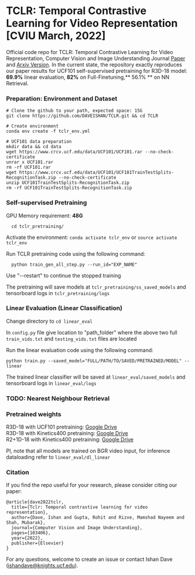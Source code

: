 # TCLR: Temporal Contrastive Learning for Video Representation [CVIU March, 2022]
Official code repo for TCLR: Temporal Contrastive Learning for Video Representation, Computer Vision and Image Understanding Journal [Paper](https://doi.org/10.1016/j.cviu.2022.103406) and [Arxiv Version](https://arxiv.org/abs/2101.07974). In the current state, the repository exactly reproduces our paper results for UCF101 self-supervised pretraining for R3D-18 model: **69.9\%** linear evaluation, **82\%** on Full-Finetuning,** 56.1\% ** on NN Retrieval.

### Preparation: Environment and Dataset
```
# Clone the github to your path, expected space: 15G
git clone https://github.com/DAVEISHAN/TCLR.git && cd TCLR

# Create environment
conda env create -f tclr_env.yml

# UCF101 data preparation
mkdir data && cd data
wget https://www.crcv.ucf.edu/data/UCF101/UCF101.rar --no-check-certificate
unrar x UCF101.rar
rm -rf UCF101.rar
wget https://www.crcv.ucf.edu/data/UCF101/UCF101TrainTestSplits-RecognitionTask.zip --no-check-certificate
unzip UCF101TrainTestSplits-RecognitionTask.zip
rm -rf UCF101TrainTestSplits-RecognitionTask.zip
```

### Self-supervised Pretraining

GPU Memory requirement: **48G**

```
  cd tclr_pretraining/
  ```
  
Activate the environment: `conda activate tclr_env` or `source activate tclr_env`

Run TCLR pretraining code using the following command:
```
  python train_gen_all_step.py --run_id="EXP_NAME"
  ```

Use "--restart" to continue the stopped training

The pretraining will save models at `tclr_pretraining/ss_saved_models` and tensorboard logs in `tclr_pretraining/logs`

### Linear Evaluation (Linear Classification)

Change directory to `cd linear_eval`

In `config.py` file give location to "path_folder" where the above two full `train_vids.txt` and `testing_vids.txt` files are located 

Run the linear evaluation code using the following command:

```
python train.py --saved_model="FULL/PATH/TO/SAVED/PRETRAINED/MODEL" --linear
  ```

The trained linear classifier will be saved at `linear_eval/saved_models` and tensorboard logs in `linear_eval/logs`

### TODO: Nearest Neighbour Retrieval

### Pretrained weights
 
R3D-18 with UCF101 pretraining: [Google Drive](https://drive.google.com/file/d/1Y-YmohPPeZKmd8MO_KVYKDNoIbzpjQWV/view?usp=sharing)<br/>R3D-18 with Kinetics400 pretraining: [Google Drive](https://drive.google.com/file/d/1m-u8N18dYFqP9B2JF3dEYOowKg3xDrds/view?usp=sharing)<br/>R2+1D-18 with Kinetics400 pretraining: [Google Drive](https://drive.google.com/file/d/1cuM4vFJA8wDDYmkQeAhwBUDQD0aDGmqD/view?usp=sharing)

Pl, note that all models are trained on BGR video input, for inference dataloading refer to `linear_eval/dl_linear`
 
### Citation
If you find the repo useful for your research, please consider citing our paper: 
```
@article{dave2022tclr,
  title={Tclr: Temporal contrastive learning for video representation},
  author={Dave, Ishan and Gupta, Rohit and Rizve, Mamshad Nayeem and Shah, Mubarak},
  journal={Computer Vision and Image Understanding},
  pages={103406},
  year={2022},
  publisher={Elsevier}
}
```
For any questions, welcome to create an issue or contact Ishan Dave ([ishandave@knights.ucf.edu](mailto:ishandave@knights.ucf.edu)).
